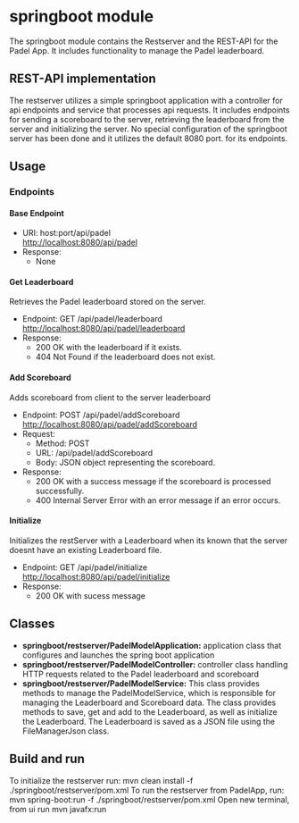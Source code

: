 # springboot module

The springboot module contains the Restserver and the REST-API for the Padel App. It includes functionality to manage the Padel leaderboard.

## REST-API implementation

The restserver utilizes a simple springboot application with a controller for api endpoints and service that processes api requests.
It includes endpoints for sending a scoreboard to the server, retrieving the leaderboard from the server and initializing the server. No special configuration of the springboot server has been done and it utilizes the default 8080 port. for its endpoints.


## Usage

### Endpoints

#### Base Endpoint

* URI: host:port/api/padel  
<http://localhost:8080/api/padel>
* Response: 
    * None

#### Get Leaderboard
Retrieves the Padel leaderboard stored on the server.
* Endpoint: GET /api/padel/leaderboard 
<http://localhost:8080/api/padel/leaderboard>
* Response:
    * 200 OK with the leaderboard if it exists.
    * 404 Not Found if the leaderboard does not exist.


#### Add Scoreboard
Adds scoreboard from client to the server leaderboard
* Endpoint: POST /api/padel/addScoreboard  
<http://localhost:8080/api/padel/addScoreboard>
* Request:
    * Method: POST
    * URL: /api/padel/addScoreboard
    * Body: JSON object representing the scoreboard.
* Response:
    * 200 OK with a success message if the scoreboard is processed successfully.
    * 400 Internal Server Error with an error message if an error occurs.

#### Initialize
Initializes the restServer with a Leaderboard when its known that the server doesnt have an existing Leaderboard file.
* Endpoint: GET /api/padel/initialize  
<http://localhost:8080/api/padel/initialize>
* Response:  
    * 200 OK with sucess message

## Classes

* **springboot/restserver/PadelModelApplication:** application class that configures and launches the spring boot application
* **springboot/restserver/PadelModelController:** controller class handling HTTP requests related to the Padel leaderboard and scoreboard
* **springboot/restserver/PadelModelService:** This class provides methods to manage the PadelModelService, which is responsible for managing the Leaderboard and Scoreboard data. The class provides methods to save, get and add to the Leaderboard, as well as initialize the Leaderboard. The Leaderboard is saved as a JSON file using the FileManagerJson class.

## Build and run

To initialize the restserver run: mvn clean install -f ./springboot/restserver/pom.xml
To run the restserver from PadelApp, run: mvn spring-boot:run -f ./springboot/restserver/pom.xml
Open new terminal, from ui run mvn javafx:run




